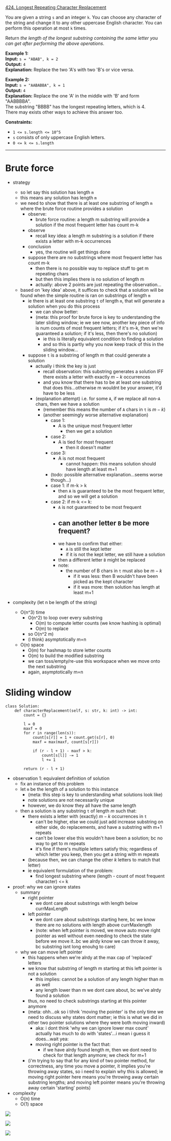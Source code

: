 [424. Longest Repeating Character Replacement](https://leetcode.com/problems/longest-repeating-character-replacement/)

You are given a string `s` and an integer `k`. You can choose any character of the string and change it to any other uppercase English character. You can perform this operation at most `k` times.

Return _the length of the longest substring containing the same letter you can get after performing the above operations_.

**Example 1:**  
**Input:** `s = "ABAB", k = 2`  
**Output:** `4`  
**Explanation:** Replace the two 'A's with two 'B's or vice versa.  

**Example 2:**  
**Input:** `s = "AABABBA", k = 1`  
**Output:** `4`  
**Explanation:** Replace the one 'A' in the middle with 'B' and form "AABBBBA".  
The substring "BBBB" has the longest repeating letters, which is 4.  
There may exists other ways to achieve this answer too.  

**Constraints:**
- `1 <= s.length <= 10^5`
- `s` consists of only uppercase English letters.
- `0 <= k <= s.length`

---


# Brute force
- strategy

 
	- so let say this solution has length `m`
	- this means any solution has length `m`
	- we need to show that there is at least one substring of length `m` where the brute force routine provides a solution
		- observe:
			- brute force routine: a length m substring will provide a solution if the most frequent letter has count m-k
		- observe
			- recall key idea: a length m substring is a solution if there exists a letter with m-k occurrences
		- conclusion
			- yes, the routine will get things done
		- suppose there are no substrings where most frequent letter has count m-k
			- then there is no possible way to replace stuff to get m repeating chars
			- but then this implies there is no solution of length m 
			- actually: above 2 points are just repeating the observation...
	- based on 'key idea' above, it suffices to check that a solution will be found when the simple routine is ran on substrings of length `m`
		- ie there is at least one substring `t` of length `m`, that will generate a solution when you do this process
			- we can show better: 
			- (meta: this proof for brute force is key to understanding the later sliding window; ie we see now, another key piece of info is num counts of most frequent letters; if it's m-k, then we're guaranteed a solution; if it's less, then there's no solution)
				- ie this is literally equivalent condition to finding a solution
				- and so this is partly why you now keep track of this in the sliding window...
		- suppose `t` is a substring of length m that could generate a solution
			- actually i think the key is just
				- recall observation: this substring generates a solution IFF there exists a letter with exactly $m-k$ occurrences
				- and you know that there has to be at least one substring that does this...otherwise m wouldnt be your answer, it'd have to be less
			- (explanation attempt) i.e. for some `A`, if we replace all non-`A` chars, then we have a solution
				- (remember this means the number of `A` chars in `t` is $m-k$)
				- (another seemingly worse alternative explanation)
					- case 1:
						- A is the unique most frequent letter
							- then we get a solution
					- case 2:
						- A is tied for most frequent
							- then it doesn't matter 
					- case 3:
						- A is not most frequent
							- cannot happen: this means solution should have length at least m+1
					- (todo: possible alternative explanation...seems worse though...)
					- case 1: if m-k > k
						- then `A` is guaranteed to be the most frequent letter, and so we will get a solution
					- case 2: if m-k <= k:
						- `A` is not guaranteed to be most frequent
						- can another letter `B` be more frequent? 
							- 
						- we have to confirm that either:
							- `A` is still the kept letter
							- if it is not the kept letter, we still have a solution
						- then a different letter `B` might be replaced
						- note:
							- the number of B chars in `t` must also be $m-k$
								- if it was less: then B wouldn't have been picked as the kept character
								- if it was more: then solution has length at least m+1
- complexity (let n be length of the string)
	- O(n^3) time
		- O(n^2) to loop over every substring
			- O(m) to compute letter counts (we know hashing is optimal)
			- O(m) to replace
		- so O(n^2 m)
		- (i think) asymptotically m=n
	- O(n) space
		- O(m) for hashmap to store letter counts
		- O(m) to build the modified substring
		- we can toss/empty/re-use this workspace when we move onto the next substring
		- again, asymptotically m=n



# Sliding window
```
class Solution:
    def characterReplacement(self, s: str, k: int) -> int:
        count = {}
        
        l = 0
        maxf = 0
        for r in range(len(s)):
            count[s[r]] = 1 + count.get(s[r], 0)
            maxf = max(maxf, count[s[r]])

            if (r - l + 1) - maxf > k:
                count[s[l]] -= 1
                l += 1

        return (r - l + 1)
```
- observation 1: equivalent definition of solution
	- fix an instance of this problem
	- let `m` be the length of a solution to this instance
		- (meta: this step is key to understanding what solutions look like)
		- note solutions are not necessarily unique
		- however, we do know they all have the same length
	- then a solution is any substring `t` of length $m$ such that:
		- there exists a letter with (exactly) $m-k$ occurrences in `t`
			- can't be higher, else we could just add increase substring on either side, do replacements, and have a substring with m+1 repeats
			- can't be lower else this wouldn't have been a solution; bc no way to get to m repeats
			- it's fine if there's multiple letters satisfy this; regardless of which letter you keep, then you get a string with m repeats
		- (because then, we can change the other $k$ letters to match that letter)
		- ie equivalent formulation of the problem:
			- find longest substring where (length - count of most frequent character) <= k
- proof: why we can ignore states
	- summary
		- right pointer
			- we dont care about substrings with length below currMaxLength
		- left pointer
			- we dont care about substrings starting here, bc we know there are no solutions with length above currMaxlength
			- (note: when left pointer is moved, we move auto move right pointer as well without even needing to check the state before we move it..bc we alrdy know we can throw it away, bc substring isnt long enouhg to care)
	- why we can move left pointer
		- this happens when we're alrdy at the max cap of 'replaced' letters
		- we know that substring of length m starting at this left pointer is not a solution
			- this implies: cannot be a solution of any length higher than m as well
			- any length lower than m we dont care about, bc we've alrdy found a solution
		- thus, no need to check substrings starting at this pointer anymore
		- (meta: ohh...ok so i tihnk 'moving the pointer' is the only time we need to discuss why states dont matter; ie this is what we did in other two pointer solutions where they were both moving inward)
			- aka: i dont think 'why we can ignore lower max count' actually has much to do with 'states'...i mean i guess it does...wait yea:
			- moving right pointer is the fact that:
				- if we have alrdy found length m, then we dont need to check for that length anymore; we check for m+1
		- (i'm trying to say that for any kind of two pointer method, for correctness, any time you move a pointer, it implies you're throwing away states, so i need to explain why this is allowed; ie moving right pointer here means you're throwing away certain substring lengths; and moving left pointer means you're throwing away certain 'starting' points)
- complexity
	- O(n) time
	- O(1) space


![](../!assets/attachments/Pasted%20image%2020240305182903.png)

![](../!assets/attachments/Pasted%20image%2020240305124914.png)




![](../!assets/attachments/Pasted%20image%2020240305182830.png)


